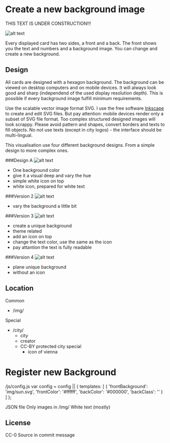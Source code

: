 # Create a new background image

THIS TEXT IS UNDER CONSTRUCTION!!!

![alt text](https://raw.githubusercontent.com/tursics/data-dashboard/master/doc/cardsOverview.png "Overview")

Every displayed card has two sides, a front and a back. 
The front shows you the text and numbers and a background image. 
You can change and create a new background.

## Design

All cards are designed with a hexagon background. 
The background can be viewed on desktop computers and on mobile devices. 
It will always look good and sharp (independend of the used display resolution depth). 
This is possible if every background image fulfill minimum requirements. 

Use the scalable vector image format SVG. 
I use the free software [Inkscape](https://inkscape.org) to create and edit SVG files. 
But pay attention: mobile devices render only a subset of SVG file format. 
Too complex structured designed images will look scrappy. 
Please avoid pattern and shapes, convert borders and texts to fill objects. 
No not use texts (except in city logos) - the interface should be multi-lingual.

This visualisation use four different background designs. From a simple design to more complex ones.

###Design A
![alt text](https://raw.githubusercontent.com/tursics/data-dashboard/master/doc/backgroundSimple.png "Simple background")
- One background color
- give it a visual deep and vary the hue
- simple white icon on top
- white icon, prepared for white text

###Version 2
![alt text](https://raw.githubusercontent.com/tursics/data-dashboard/master/doc/backgroundPattern.png "Pattern background")
- vary the background a little bit

###Version 3
![alt text](https://raw.githubusercontent.com/tursics/data-dashboard/master/doc/backgroundTheme.png "Thene background")
- create a unique background
- theme related
- add an icon on top
- change the text color, use the same as the icon
- pay attantion the text is fully readable

###Version 4
![alt text](https://raw.githubusercontent.com/tursics/data-dashboard/master/doc/backgroundFull.png "Full background")
- plane unique background
- without an icon

## Location

Common
- /img/

Special
- /city/
  - city
  - creator
  - CC-BY protected city special
    - icon of vienna

# Register new Background

/js/config.js
var config = config || {
	templates: [
		{
			'frontBackground': 'img/sun.svg',
			'frontColor': '#ffffff',
			'backColor': '#000000',
			'backClass': ''
		}
	]
};

JSON file
Only images in /img/
White text (mostly)

## License

CC-0
Source in commit message
